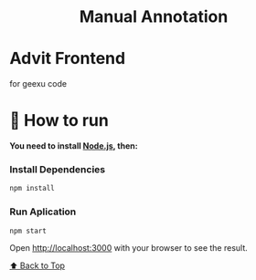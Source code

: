 <h1 align="center">Manual Annotation</h1>

# Advit Frontend
for geexu code 

# :construction_worker: How to run
**You need to install [Node.js](https://nodejs.org/en/download/), then:**

### Install Dependencies
```bash
npm install
```

### Run Aplication

```bash 
npm start 
```

Open [http://localhost:3000](http://localhost:3000) with your browser to see the result.
<br>

[⬆ Back to Top](#pushpin-table-of-contents)
